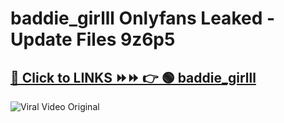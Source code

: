 
 # baddie_girlll Onlyfans Leaked - Update Files 9z6p5

## <h2><a href="https://clipsfans.com/baddie_girlll&ref=git">🔗 Click to LINKS ⏩⏩ 👉 🟢 baddie_girlll </a></h2>

<a href="https://clipsfans.com/baddie_girlll&ref=git" rel="nofollow" data-target="animated-image.originalLink"><img src="https://i.ibb.co.com/xMMVF88/686577567.gif" alt="Viral Video Original" style="max-width: 100%; display: inline-block;" data-target="animated-image.originalImage"></a>

